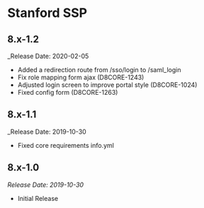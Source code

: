 # Stanford SSP

8.x-1.2
--------------------------------------------------------------------------------
_Release Date: 2020-02-05

- Added a redirection route from /sso/login to /saml_login
- Fix role mapping form ajax (D8CORE-1243)
- Adjusted login screen to improve portal style (D8CORE-1024)
- Fixed config form (D8CORE-1263)



8.x-1.1
--------------------------------------------------------------------------------
_Release Date: 2019-10-30

- Fixed core requirements info.yml


8.x-1.0
--------------------------------------------------------------------------------  
_Release Date: 2019-10-30_

- Initial Release
